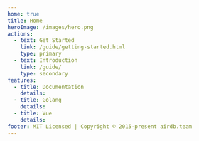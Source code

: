 ```yaml
---
home: true
title: Home
heroImage: /images/hero.png
actions:
  - text: Get Started
    link: /guide/getting-started.html
    type: primary
  - text: Introduction
    link: /guide/
    type: secondary
features:
  - title: Documentation
    details: 
  - title: Golang
    details: 
  - title: Vue
    details: 
footer: MIT Licensed | Copyright © 2015-present airdb.team
---
```

